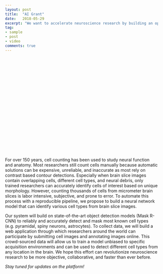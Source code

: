 ```yaml
---
layout: post
title:  "AI Grant"
date:   2018-05-29
excerpt: "We want to accelerate neuroscience research by building an open-source neural network model that can accurately detect various cell types"
tag:
- sample
- post
- video
comments: true
---
```

<iframe width="560" height="315" src="//https://www.youtube.com/watch?v=gLHOb0CNhLU&t=1s" frameborder="0"> </iframe>

For over 150 years, cell counting has been used to study neural function and anatomy. Most researchers still count cells manually because automatic solutions can be expensive, unreliable, and inaccurate as most rely on contrast based contour detections. Especially when brain slice images contain overlapping cells, different cell types, and neural debris, only trained researchers can accurately identify cells of interest based on unique morphology. However, counting thousands of cells from micrometer brain slices is labor intensive, subjective, and prone to error. To automate this process with a reproducible pipeline, we propose to build a neural network model that can identify various cell types from brain slice images. 

Our system will build on state-of-the-art object detection models (Mask R-CNN) to reliably and accurately detect and mask most known cell types (e.g. pyramidal, spiny neurons, astrocytes). To collect data, we will build a web application through which researchers around the world can participate by submitting cell images and annotating images online. This crowd-sourced data will allow us to train a model unbiased to specific acquisition environments and can be used to detect different cell types from any location in the brain. We hope this effort can revolutionize neuroscience research to be more objective, collaborative, and faster than ever before.

*Stay tuned for updates on the platform!*
